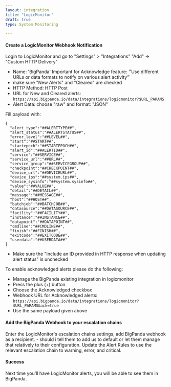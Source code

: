 ```yaml
---
layout: integration 
title: "LogicMonitor"
draft: true
type: System Monitoring

---
```


#### Create a LogicMonitor Webhook Notification  

Login to LogicMonitor and go to "Settings" > "Integrations" 
"Add" -> "Custom HTTP Delivery"

* Name: 'BigPanda'
Important for Acknowledge feature: ״Use different URLs or data formats to notify on various alert activity״
* make sure "New Alerts" and "Cleared" are checked
* HTTP Method: HTTP Post
* URL for New and Cleared alerts: `https://api.bigpanda.io/data/integrations/logicmonitor?$URL_PARAMS`
* Alert Data: choose "raw" and format: "JSON"

Fill payload with:

    {
      "alert_type":"##ALERTTYPE##",
      "alert_status":"##ALERTSTATUS##",
      "error_level":"##LEVEL##",
      "start":"##START##",
      "startepoch":"##STARTEPOCH##",
      "alert_id":"##ALERTID##",
      "service":"##SERVICE##",
      "service_url":"##URL##",
      "service_group":"##SERVICEGROUP##",
      "checkpoint":"##CHECKPOINT##",
      "device_url":"##DEVICEURL##",
      "device_ips":"##system.ips##",
      "device_sysinfo":"##system.sysinfo##",
      "value":"##VALUE##",
      "detail":"##DETAIL##",
      "message":"##MESSAGE##",
      "host":"##HOST##",
      "batchjob":"##BATCHJOB##",
      "datasource":"##DATASOURCE##",
      "facility":"##FACILITY##",
      "instance":"##INSTANCE##",
      "datapoint":"##DATAPOINT##",
      "cmdline":"##CMDLINE##",
      "finish":"##FINISH##",
      "exitcode":"##EXITCODE##",
      "userdata":"##USERDATA##"
    }


* Make sure the "Include an ID provided in HTTP response when updating alert status" is unchecked

To enable acknowledged alerts please do the following:
* Manage the BigPanda existing integration in logicmonitor
* Press the plus (+) button
* Choose the Acknowledged checkbox
* Webhook URL for Acknowledged alerts: `https://api.bigpanda.io/data/integrations/logicmonitor?$URL_PARAMS&ack=true`
* Use the same payload given above
<!-- section-separator -->

#### Add the BigPanda Webhook to your escalation chains

Enter the LogicMonitor's escalation chains settings, add BigPanda webhook as a recipient. - should i tell them to add us to default or let them manage that relatively to their configuration.
Update the Alert Rules to use the relevant escalation chain to warning, error, and critical.

<!-- section-separator -->

#### Success
Next time you'll have LogicMonitor alerts, you will be able to see them in BigPanda.
